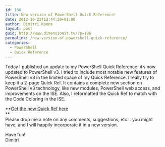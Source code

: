 ```yaml
---
id: 186
title: New version of PowerShell Quick Reference!
date: 2012-10-22T12:44:20+01:00
author: Dimitri Koens
layout: post
guid: http://www.dimensionit.tv/?p=186
permalink: /new-version-of-powershell-quick-reference/
categories:
  - PowerShell
  - Quick Reference
---
```

Today I published an update to my PowerShell Quick Reference: it&#8217;s now updated to PowerShell v3. I tried to include most notable new features of PowerShell v3 in the limited space of my Quick Reference. I really try to keep it a 2-page Quick Ref. It contains a complete new section on PowerShell v3 technology, like new modules, PowerShell web access, and improvements on the ISE. Also, I reformatted the Quick Ref to match with the Code Coloring in the ISE.

**[Get the new Quick Ref here](http://www.dimensionit.tv/powershell-quick-reference)  
**  
Please drop me a note on any comments, suggestions, etc&#8230; you might have, and I will happily incorporate it in a new version.

Have fun!  
Dimitri

<!-- AddThis Advanced Settings generic via filter on the_content -->

<!-- AddThis Share Buttons generic via filter on the_content -->